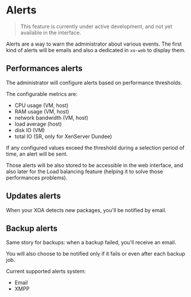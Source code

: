 # Alerts

> This feature is currently under active development, and not yet available in the interface.

Alerts are a way to warn the administrator about various events. The first kind of alerts will be emails and also a dedicated in `xo-web` to display them.

## Performances alerts

The administrator will configure alerts based on performance thresholds.

The configurable metrics are:

* CPU usage (VM, host)
* RAM usage (VM, host)
* network bandwidth (VM, host)
* load average (host)
* disk IO (VM)
* total IO (SR, only for XenServer Dundee)

If any configured values exceed the threshold during a selection period of time, an alert will be sent.

Those alerts will be also stored to be accessible in the web interface, and also later for the Load balancing feature (helping it to solve those performances problems).

## Updates alerts

When your XOA detects new packages, you'll be notified by email.

## Backup alerts

Same story for backups: when a backup failed, you'll receive an email.

You will also choose to be notified only if it fails or even after each backup job.

Current supported alerts system:

* Email
* XMPP